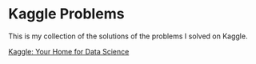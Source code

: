 Kaggle Problems
===============

This is my collection of the solutions of the problems I solved on Kaggle.

[Kaggle: Your Home for Data Science](https://www.kaggle.com "Kaggle")

